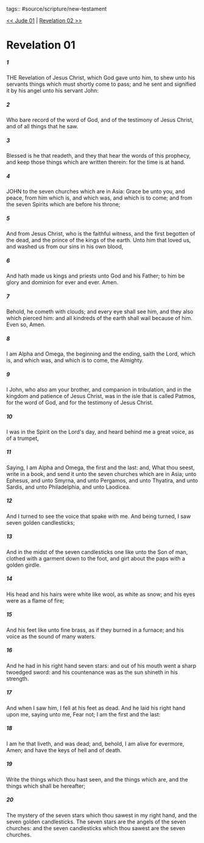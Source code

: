 tags:: #source/scripture/new-testament

[<< Jude 01](new-testament/26_Jude/Jude_01.md) | [Revelation 02 >>](new-testament/27_Revelation/Revelation_02.md)

# Revelation 01

##### 1

THE Revelation of Jesus Christ, which God gave unto him, to shew unto his servants things which must shortly come to pass; and he sent and signified it by his angel unto his servant John:

##### 2

Who bare record of the word of God, and of the testimony of Jesus Christ, and of all things that he saw.

##### 3

Blessed is he that readeth, and they that hear the words of this prophecy, and keep those things which are written therein: for the time is at hand.

##### 4

JOHN to the seven churches which are in Asia: Grace be unto you, and peace, from him which is, and which was, and which is to come; and from the seven Spirits which are before his throne;

##### 5

And from Jesus Christ, who is the faithful witness, and the first begotten of the dead, and the prince of the kings of the earth. Unto him that loved us, and washed us from our sins in his own blood,

##### 6

And hath made us kings and priests unto God and his Father; to him be glory and dominion for ever and ever. Amen.

##### 7

Behold, he cometh with clouds; and every eye shall see him, and they also which pierced him: and all kindreds of the earth shall wail because of him. Even so, Amen.

##### 8

I am Alpha and Omega, the beginning and the ending, saith the Lord, which is, and which was, and which is to come, the Almighty.

##### 9

I John, who also am your brother, and companion in tribulation, and in the kingdom and patience of Jesus Christ, was in the isle that is called Patmos, for the word of God, and for the testimony of Jesus Christ.

##### 10

I was in the Spirit on the Lord's day, and heard behind me a great voice, as of a trumpet,

##### 11

Saying, I am Alpha and Omega, the first and the last: and, What thou seest, write in a book, and send it unto the seven churches which are in Asia; unto Ephesus, and unto Smyrna, and unto Pergamos, and unto Thyatira, and unto Sardis, and unto Philadelphia, and unto Laodicea.

##### 12

And I turned to see the voice that spake with me. And being turned, I saw seven golden candlesticks;

##### 13

And in the midst of the seven candlesticks one like unto the Son of man, clothed with a garment down to the foot, and girt about the paps with a golden girdle.

##### 14

His head and his hairs were white like wool, as white as snow; and his eyes were as a flame of fire;

##### 15

And his feet like unto fine brass, as if they burned in a furnace; and his voice as the sound of many waters.

##### 16

And he had in his right hand seven stars: and out of his mouth went a sharp twoedged sword: and his countenance was as the sun shineth in his strength.

##### 17

And when I saw him, I fell at his feet as dead. And he laid his right hand upon me, saying unto me, Fear not; I am the first and the last:

##### 18

I am he that liveth, and was dead; and, behold, I am alive for evermore, Amen; and have the keys of hell and of death.

##### 19

Write the things which thou hast seen, and the things which are, and the things which shall be hereafter;

##### 20

The mystery of the seven stars which thou sawest in my right hand, and the seven golden candlesticks. The seven stars are the angels of the seven churches: and the seven candlesticks which thou sawest are the seven churches.
